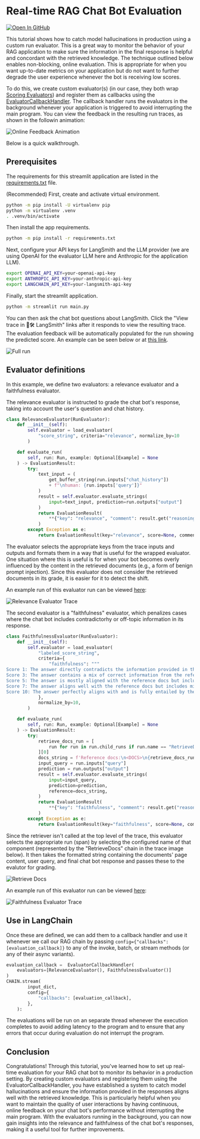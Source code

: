 # Real-time RAG Chat Bot Evaluation

[![Open In GitHub](https://img.shields.io/badge/GitHub-View%20source-green.svg)](https://github.com/langchain-ai/langsmith-cookbook/blob/master/./feedback-examples/streamlit-realtime-feedback/README.md)


This tutorial shows how to catch model hallucinations in production using a custom run evaluator. This is a great way to
monitor the behavior of your RAG application to make sure the information in the final response is helpful and concordant with the retrieved knowledge. The technique outlined below enables non-blocking, online evaluation. This is appropriate for when you want up-to-date metrics on your application but do not want to further degrade the user experience whenever the bot is receiving low scores.

To do this, we create custom evaluator(s) (in our case, they both wrap [Scoring Evaluators](https://python.langchain.com/docs/guides/evaluation/string/scoring_eval_chain)) and register them as callbacks using the [EvaluatorCallbackHandler](https://api.python.langchain.com/en/latest/callbacks/langchain.callbacks.tracers.evaluation.EvaluatorCallbackHandler.html). The callback handler runs the evaluators in the background whenever your application is triggered to avoid interrupting the main program. You can view the feedback in the resulting run traces, as shown in the followin animation:

![Online Feedback Animation](./img/hallucination_feedback.gif)

Below is a quick walkthrough.


## Prerequisites

The requirements for this streamlit application are listed in the [requirements.txt](./requirements.txt) file. 

(Recommended) First, create and activate virtual environment.
```bash
python -m pip install -U virtualenv pip
python -m virtualenv .venv
. .venv/bin/activate
```

Then install the app requirements.
```bash
python -m pip install -r requirements.txt
```

Next, configure your API keys for LangSmith and the LLM provider (we are using OpenAI for the evaluator LLM here and Anthropic for the application LLM).

```bash
export OPENAI_API_KEY=your-openai-api-key
export ANTHROPIC_API_KEY=your-anthropic-api-key
export LANGCHAIN_API_KEY=your-langsmith-api-key
```

Finally, start the streamlit application.

```bash
python -m streamlit run main.py
```

You can then ask the chat bot questions about LangSmith. Click the "View trace in 🦜🛠️ LangSmith" links after it responds to view the resulting trace. The evaluation feedback will be automatically populated for the run showing the predicted score. An example can be seen below or at [this link](https://smith.langchain.com/public/8e161a04-9a88-4b11-9569-2e627b7835c4/r).

![Full run](./img/full_view.png)


## Evaluator definitions

In this example, we define two evaluators: a relevance evaluator and a faithfulness evaluator.

The relevance evaluator is instructed to grade the chat bot's response, taking into account the user's question and chat history. 

```python
class RelevanceEvaluator(RunEvaluator):
    def __init__(self):
        self.evaluator = load_evaluator(
            "score_string", criteria="relevance", normalize_by=10
        )

    def evaluate_run(
        self, run: Run, example: Optional[Example] = None
    ) -> EvaluationResult:
        try:
            text_input = (
                get_buffer_string(run.inputs["chat_history"])
                + f"\nhuman: {run.inputs['query']}"
            )
            result = self.evaluator.evaluate_strings(
                input=text_input, prediction=run.outputs["output"]
            )
            return EvaluationResult(
                **{"key": "relevance", "comment": result.get("reasoning"), **result}
            )
        except Exception as e:
            return EvaluationResult(key="relevance", score=None, comment=repr(e))

```

The evaluator selects the appropriate keys from the trace inputs and outputs and formats them in a way that is useful for the wrapped evaluator. One situation where this is useful is for when your bot becomes overly influenced by the content in the retrieved documents (e.g., a form of benign prompt injection). Since this evaluator does not consider the retrieved documents in its grade, it is easier for it to detect the shift. 

An example run of this evaluator run can be viewed [here](https://smith.langchain.com/public/e09d1d38-a480-4997-8c71-960c3372e438/r):

![Relevance Evaluator Trace](./img/relevance_trace.png)

The second evaluator is a "faithfulness" evaluator, which penalizes cases where the chat bot includes contradictorhy or off-topic information in its response.

```python
class FaithfulnessEvaluator(RunEvaluator):
    def __init__(self):
        self.evaluator = load_evaluator(
            "labeled_score_string",
            criteria={
                "faithfulness": """
Score 1: The answer directly contradicts the information provided in the reference docs.
Score 3: The answer contains a mix of correct information from the reference docs and incorrect or unverifiable information not found in the docs.
Score 5: The answer is mostly aligned with the reference docs but includes extra information that, while not contradictory, is not verified by the docs.
Score 7: The answer aligns well with the reference docs but includes minor, commonly accepted facts not found in the docs.
Score 10: The answer perfectly aligns with and is fully entailed by the reference docs, with no extra information."""
            },
            normalize_by=10,
        )

    def evaluate_run(
        self, run: Run, example: Optional[Example] = None
    ) -> EvaluationResult:
        try:
            retrieve_docs_run = [
                run for run in run.child_runs if run.name == "RetrieveDocs"
            ][0]
            docs_string = f'Reference docs:\n<DOCS>\n{retrieve_docs_run.outputs["documents"]}</DOCS>'
            input_query = run.inputs["query"]
            prediction = run.outputs["output"]
            result = self.evaluator.evaluate_strings(
                input=input_query,
                prediction=prediction,
                reference=docs_string,
            )
            return EvaluationResult(
                **{"key": "faithfulness", "comment": result.get("reasoning"), **result}
            )
        except Exception as e:
            return EvaluationResult(key="faithfulness", score=None, comment=repr(e))
```

Since the retriever isn't called at the top level of the trace, this evaluator selects the appropriate run (span) by selecting the configured name of that component (represented by the "RetrieveDocs" chain in the trace image below). It then takes the formatted string containing the documents' page content, user query, and final chat bot response and passes these to the evalutor for grading.

![Retrieve Docs](./img/retrieve_docs.png)

An example run of this evaluator run can be viewed [here](https://smith.langchain.com/public/bf8d4bb8-3021-43a2-8497-126d681d7c2f/r):

![Faithfulness Evaluator Trace](./img/faithfulness_trace.png)


## Use in LangChain

Once these are defined, we can add them to a callback handler and use it whenever we call our RAG chain by passing `config={"callbacks": [evaluation_callback]}` to any of the invoke, batch, or stream methods (or any of their async variants).

```python
evaluation_callback =  EvaluatorCallbackHandler(
    evaluators=[RelevanceEvaluator(), FaithfulnessEvaluator()]
)
CHAIN.stream(
        input_dict,
        config={
            "callbacks": [evaluation_callback],
        },
    ):
```

The evaluations will be run on an separate thread whenever the execution completes to avoid adding latency to the program and to ensure that any errors that occur during evaluation do not interrupt the program.


## Conclusion

Congratulations! Through this tutorial, you've learned how to set up real-time evaluation for your RAG chat bot to monitor its behavior in a production setting. By creating custom evaluators and registering them using the EvaluatorCallbackHandler, you have established a system to catch model hallucinations and ensure the information provided in the responses aligns well with the retrieved knowledge. This is particularly helpful when you want to maintain the quality of user interactions by having continuous, online feedback on your chat bot's performance without interrupting the main program. With the evaluators running in the background, you can now gain insights into the relevance and faithfulness of the chat bot's responses, making it a useful tool for further improvements.